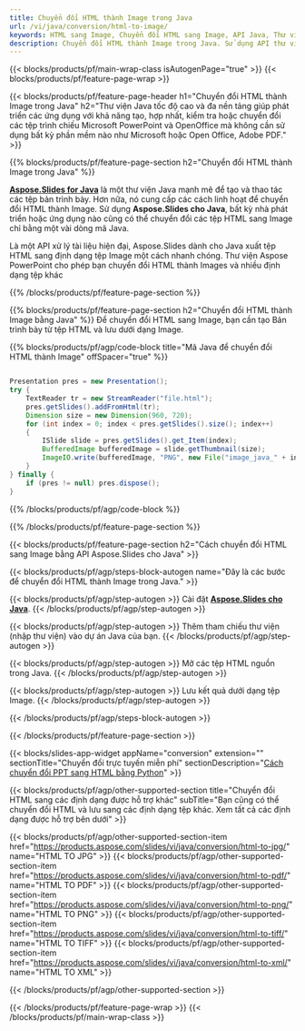 ```yaml
---
title: Chuyển đổi HTML thành Image trong Java
url: /vi/java/conversion/html-to-image/
keywords: HTML sang Image, Chuyển đổi HTML sang Image, API Java, Thư viện Java, HTML, Image
description: Chuyển đổi HTML thành Image trong Java. Sử dụng API thư viện Java để chuyển đổi tệp HTML thành tệp Image
---
```


{{< blocks/products/pf/main-wrap-class isAutogenPage="true" >}}
{{< blocks/products/pf/feature-page-wrap >}}

{{< blocks/products/pf/feature-page-header h1="Chuyển đổi HTML thành Image trong Java" h2="Thư viện Java tốc độ cao và đa nền tảng giúp phát triển các ứng dụng với khả năng tạo, hợp nhất, kiểm tra hoặc chuyển đổi các tệp trình chiếu Microsoft PowerPoint và OpenOffice mà không cần sử dụng bất kỳ phần mềm nào như Microsoft hoặc Open Office, Adobe PDF." >}}

{{% blocks/products/pf/feature-page-section h2="Chuyển đổi HTML thành Image trong Java" %}}

[**Aspose.Slides for Java**](https://products.aspose.com/slides/vi/java/) là một thư viện Java mạnh mẽ để tạo và thao tác các tệp bản trình bày. Hơn nữa, nó cung cấp các cách linh hoạt để chuyển đổi HTML thành Image. Sử dụng **Aspose.Slides cho Java**, bất kỳ nhà phát triển hoặc ứng dụng nào cũng có thể chuyển đổi các tệp HTML sang Image chỉ bằng một vài dòng mã Java.

Là một API xử lý tài liệu hiện đại, Aspose.Slides dành cho Java xuất tệp HTML sang định dạng tệp Image một cách nhanh chóng. Thư viện Aspose PowerPoint cho phép bạn chuyển đổi HTML thành Images và nhiều định dạng tệp khác

{{% /blocks/products/pf/feature-page-section %}}

{{% blocks/products/pf/feature-page-section  h2="Chuyển đổi HTML thành Image bằng Java" %}}
Để chuyển đổi HTML sang Image, bạn cần tạo Bản trình bày từ tệp HTML và lưu dưới dạng Image.

{{% blocks/products/pf/agp/code-block title="Mã Java để chuyển đổi HTML thành Image" offSpacer="true" %}}

```java

Presentation pres = new Presentation();
try {
    TextReader tr = new StreamReader("file.html");
    pres.getSlides().addFromHtml(tr);
    Dimension size = new Dimension(960, 720);
    for (int index = 0; index < pres.getSlides().size(); index++)
    {
        ISlide slide = pres.getSlides().get_Item(index);
        BufferedImage bufferedImage = slide.getThumbnail(size);
        ImageIO.write(bufferedImage, "PNG", new File("image_java_" + index + ".png"));
    }
} finally {
    if (pres != null) pres.dispose();
}
```


{{% /blocks/products/pf/agp/code-block %}}

{{% /blocks/products/pf/feature-page-section %}}

{{< blocks/products/pf/feature-page-section  h2="Cách chuyển đổi HTML sang Image bằng API Aspose.Slides cho Java" >}}

{{< blocks/products/pf/agp/steps-block-autogen name="Đây là các bước để chuyển đổi HTML thành Image trong Java." >}}

{{< blocks/products/pf/agp/step-autogen >}}
Cài đặt [**Aspose.Slides cho Java**](https://products.aspose.com/slides/vi/java/).
{{< /blocks/products/pf/agp/step-autogen >}}

{{< blocks/products/pf/agp/step-autogen >}}
Thêm tham chiếu thư viện (nhập thư viện) vào dự án Java của bạn.
{{< /blocks/products/pf/agp/step-autogen >}}

{{< blocks/products/pf/agp/step-autogen >}}
Mở các tệp HTML nguồn trong Java.
{{< /blocks/products/pf/agp/step-autogen >}}

{{< blocks/products/pf/agp/step-autogen >}}
Lưu kết quả dưới dạng tệp Image.
{{< /blocks/products/pf/agp/step-autogen >}}

{{< /blocks/products/pf/agp/steps-block-autogen >}}

{{< /blocks/products/pf/feature-page-section >}}

{{< blocks/slides-app-widget  appName="conversion" extension="" sectionTitle="Chuyển đổi trực tuyến miễn phí" sectionDescription="[Cách chuyển đổi PPT sang HTML bằng Python](https://products.aspose.com/slides/vi/python-net/conversion/ppt-to-html/)" >}}

{{< blocks/products/pf/agp/other-supported-section title="Chuyển đổi HTML sang các định dạng được hỗ trợ khác" subTitle="Bạn cũng có thể chuyển đổi HTML và lưu sang các định dạng tệp khác. Xem tất cả các định dạng được hỗ trợ bên dưới" >}}

{{< blocks/products/pf/agp/other-supported-section-item href="https://products.aspose.com/slides/vi/java/conversion/html-to-jpg/" name="HTML TO JPG" >}}
{{< blocks/products/pf/agp/other-supported-section-item href="https://products.aspose.com/slides/vi/java/conversion/html-to-pdf/" name="HTML TO PDF" >}}
{{< blocks/products/pf/agp/other-supported-section-item href="https://products.aspose.com/slides/vi/java/conversion/html-to-png/" name="HTML TO PNG" >}}
{{< blocks/products/pf/agp/other-supported-section-item href="https://products.aspose.com/slides/vi/java/conversion/html-to-tiff/" name="HTML TO TIFF" >}}
{{< blocks/products/pf/agp/other-supported-section-item href="https://products.aspose.com/slides/vi/java/conversion/html-to-xml/" name="HTML TO XML" >}}


{{< /blocks/products/pf/agp/other-supported-section >}}

{{< /blocks/products/pf/feature-page-wrap >}}
{{< /blocks/products/pf/main-wrap-class >}}